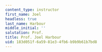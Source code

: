 ```yaml
---
content_type: instructor
first_name: Joel
headless: true
last_name: Harbour
middle_initial: ''
salutation: Prof.
title: Prof. Joel Harbour
uid: 183d051f-6a59-81e3-4fb6-b9b9b61b7bd8
---
```

